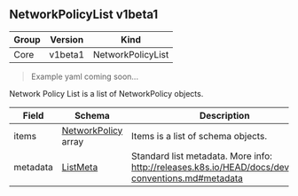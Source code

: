 ## NetworkPolicyList v1beta1

Group        | Version     | Kind
------------ | ---------- | -----------
Core | v1beta1 | NetworkPolicyList

> Example yaml coming soon...



Network Policy List is a list of NetworkPolicy objects.



Field        | Schema     | Description
------------ | ---------- | -----------
items | [NetworkPolicy](#networkpolicy-v1beta1) array | Items is a list of schema objects.
metadata | [ListMeta](#listmeta-unversioned) | Standard list metadata. More info: http://releases.k8s.io/HEAD/docs/devel/api-conventions.md#metadata

